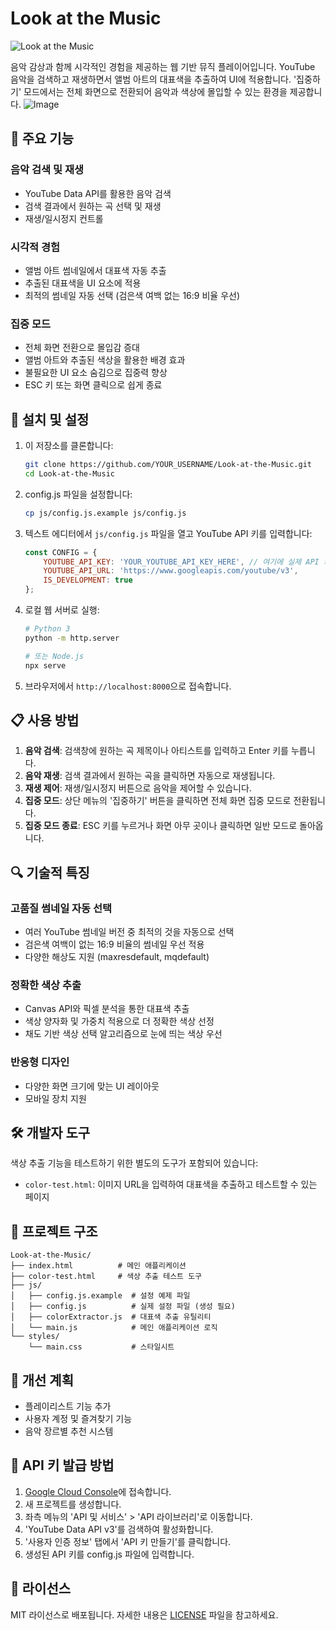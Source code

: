 # Look at the Music

![Look at the Music](https://img.shields.io/badge/Look%20at%20the%20Music-v1.0-blue)

음악 감상과 함께 시각적인 경험을 제공하는 웹 기반 뮤직 플레이어입니다. YouTube 음악을 검색하고 재생하면서 앨범 아트의 대표색을 추출하여 UI에 적용합니다. '집중하기' 모드에서는 전체 화면으로 전환되어 음악과 색상에 몰입할 수 있는 환경을 제공합니다.
![Image](https://github.com/user-attachments/assets/9697f861-b871-4053-be9c-2719dab82601)
## 🎵 주요 기능

### 음악 검색 및 재생
- YouTube Data API를 활용한 음악 검색
- 검색 결과에서 원하는 곡 선택 및 재생
- 재생/일시정지 컨트롤

### 시각적 경험
- 앨범 아트 썸네일에서 대표색 자동 추출
- 추출된 대표색을 UI 요소에 적용
- 최적의 썸네일 자동 선택 (검은색 여백 없는 16:9 비율 우선)

### 집중 모드
- 전체 화면 전환으로 몰입감 증대
- 앨범 아트와 추출된 색상을 활용한 배경 효과
- 불필요한 UI 요소 숨김으로 집중력 향상
- ESC 키 또는 화면 클릭으로 쉽게 종료

## 🚀 설치 및 설정

1. 이 저장소를 클론합니다:
   ```bash
   git clone https://github.com/YOUR_USERNAME/Look-at-the-Music.git
   cd Look-at-the-Music
   ```

2. config.js 파일을 설정합니다:
   ```bash
   cp js/config.js.example js/config.js
   ```

3. 텍스트 에디터에서 `js/config.js` 파일을 열고 YouTube API 키를 입력합니다:
   ```javascript
   const CONFIG = {
       YOUTUBE_API_KEY: 'YOUR_YOUTUBE_API_KEY_HERE', // 여기에 실제 API 키를 입력하세요
       YOUTUBE_API_URL: 'https://www.googleapis.com/youtube/v3',
       IS_DEVELOPMENT: true
   };
   ```

4. 로컬 웹 서버로 실행:
   ```bash
   # Python 3
   python -m http.server
   
   # 또는 Node.js
   npx serve
   ```

5. 브라우저에서 `http://localhost:8000`으로 접속합니다.

## 📋 사용 방법

1. **음악 검색**: 검색창에 원하는 곡 제목이나 아티스트를 입력하고 Enter 키를 누릅니다.
2. **음악 재생**: 검색 결과에서 원하는 곡을 클릭하면 자동으로 재생됩니다.
3. **재생 제어**: 재생/일시정지 버튼으로 음악을 제어할 수 있습니다.
4. **집중 모드**: 상단 메뉴의 '집중하기' 버튼을 클릭하면 전체 화면 집중 모드로 전환됩니다.
5. **집중 모드 종료**: ESC 키를 누르거나 화면 아무 곳이나 클릭하면 일반 모드로 돌아옵니다.

## 🔍 기술적 특징

### 고품질 썸네일 자동 선택
- 여러 YouTube 썸네일 버전 중 최적의 것을 자동으로 선택
- 검은색 여백이 없는 16:9 비율의 썸네일 우선 적용
- 다양한 해상도 지원 (maxresdefault, mqdefault)

### 정확한 색상 추출
- Canvas API와 픽셀 분석을 통한 대표색 추출
- 색상 양자화 및 가중치 적용으로 더 정확한 색상 선정
- 채도 기반 색상 선택 알고리즘으로 눈에 띄는 색상 우선

### 반응형 디자인
- 다양한 화면 크기에 맞는 UI 레이아웃
- 모바일 장치 지원

## 🛠️ 개발자 도구

색상 추출 기능을 테스트하기 위한 별도의 도구가 포함되어 있습니다:

- `color-test.html`: 이미지 URL을 입력하여 대표색을 추출하고 테스트할 수 있는 페이지

## 📁 프로젝트 구조

```
Look-at-the-Music/
├── index.html          # 메인 애플리케이션
├── color-test.html     # 색상 추출 테스트 도구
├── js/
│   ├── config.js.example  # 설정 예제 파일
│   ├── config.js          # 실제 설정 파일 (생성 필요)
│   ├── colorExtractor.js  # 대표색 추출 유틸리티
│   └── main.js            # 메인 애플리케이션 로직
└── styles/
    └── main.css           # 스타일시트
```

## 🧠 개선 계획

- 플레이리스트 기능 추가
- 사용자 계정 및 즐겨찾기 기능
- 음악 장르별 추천 시스템

## 🔑 API 키 발급 방법

1. [Google Cloud Console](https://console.cloud.google.com/)에 접속합니다.
2. 새 프로젝트를 생성합니다.
3. 좌측 메뉴의 'API 및 서비스' > 'API 라이브러리'로 이동합니다.
4. 'YouTube Data API v3'를 검색하여 활성화합니다.
5. '사용자 인증 정보' 탭에서 'API 키 만들기'를 클릭합니다.
6. 생성된 API 키를 config.js 파일에 입력합니다.

## 📝 라이선스

MIT 라이선스로 배포됩니다. 자세한 내용은 [LICENSE](LICENSE) 파일을 참고하세요.
